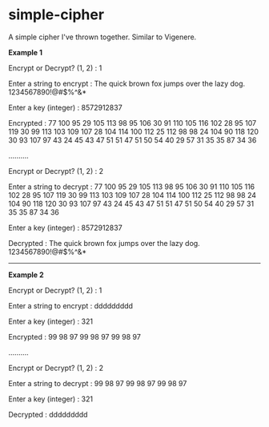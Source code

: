 # simple-cipher
A simple cipher I've thrown together. Similar to Vigenere.



**Example 1**

Encrypt or Decrypt? (1, 2) : 1

Enter a string to encrypt : The quick brown fox jumps over the lazy dog. 1234567890!@#$%^&*

Enter a key (integer) : 8572912837


Encrypted : 77 100 95 29 105 113 98 95 106 30 91 110 105 116 102 28 95 107 119 30 99 113 103 109 107 28 104 114 100 112 25 112 98 98 24 104 90 118 120 30 93 107 97 43 24 45 43 47 51 51 47 51 50 54 40 29 57 31 35 35 87 34 36

..........

Encrypt or Decrypt? (1, 2) : 2

Enter a string to decrypt : 77 100 95 29 105 113 98 95 106 30 91 110 105 116 102 28 95 107 119 30 99 113 103 109 107 28 104 114 100 112 25 112 98 98 24 104 90 118 120 30 93 107 97 43 24 45 43 47 51 51 47 51 50 54 40 29 57 31 35 35 87 34 36

Enter a key (integer) : 8572912837

Decrypted : The quick brown fox jumps over the lazy dog. 1234567890!@#$%^&*

-----------------------

**Example 2**

Encrypt or Decrypt? (1, 2) : 1

Enter a string to encrypt : ddddddddd

Enter a key (integer) : 321


Encrypted : 99 98 97 99 98 97 99 98 97 

..........

Encrypt or Decrypt? (1, 2) : 2

Enter a string to decrypt : 99 98 97 99 98 97 99 98 97 

Enter a key (integer) : 321


Decrypted : ddddddddd
